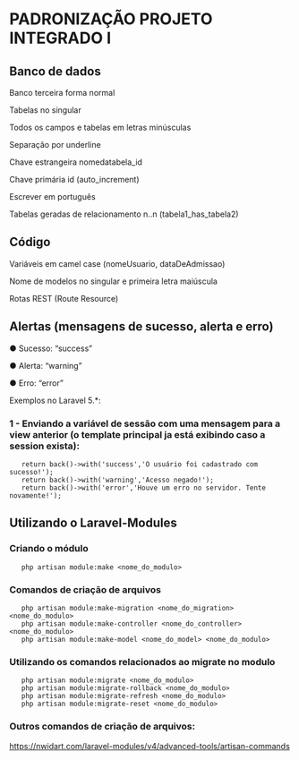 # PADRONIZAÇÃO PROJETO INTEGRADO I

## Banco de dados

Banco terceira forma normal

Tabelas no singular

Todos os campos e tabelas em letras minúsculas 

Separação por underline

Chave estrangeira nomedatabela_id

Chave primária id (auto_increment)

Escrever em português 

Tabelas geradas de relacionamento n..n (tabela1_has_tabela2)


## Código

Variáveis em camel case (nomeUsuario, dataDeAdmissao)

Nome de modelos no singular e primeira letra maiúscula

Rotas REST (Route Resource)


## Alertas (mensagens de sucesso, alerta e erro)

●	Sucesso: “success”

●	Alerta: “warning”

●	Erro: “error”

Exemplos no Laravel 5.*:

### 1 - Enviando a variável de sessão com uma mensagem para a view anterior (o template principal ja está exibindo caso a session exista):
 ```
    return back()->with('success','O usuário foi cadastrado com sucesso!');
    return back()->with('warning','Acesso negado!');
    return back()->with('error','Houve um erro no servidor. Tente novamente!');
 ```
 
 ## Utilizando o Laravel-Modules
 
 ### Criando o módulo
 ```
    php artisan module:make <nome_do_modulo>
 ```
 
 ### Comandos de criação de arquivos
 ```
    php artisan module:make-migration <nome_do_migration> <nome_do_modulo>
    php artisan module:make-controller <nome_do_controller> <nome_do_modulo>
    php artisan module:make-model <nome_do_model> <nome_do_modulo>
 ```
 
 ### Utilizando os comandos relacionados ao migrate no modulo
 ```
    php artisan module:migrate <nome_do_modulo>
    php artisan module:migrate-rollback <nome_do_modulo>
    php artisan module:migrate-refresh <nome_do_modulo>
    php artisan module:migrate-reset <nome_do_modulo>
 ```
 
 ### Outros comandos de criação de arquivos:
 https://nwidart.com/laravel-modules/v4/advanced-tools/artisan-commands
